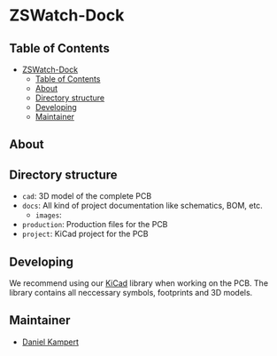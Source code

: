# ZSWatch-Dock

## Table of Contents

- [ZSWatch-Dock](#zswatch-dock)
  - [Table of Contents](#table-of-contents)
  - [About](#about)
  - [Directory structure](#directory-structure)
  - [Developing](#developing)
  - [Maintainer](#maintainer)

## About

## Directory structure

- `cad`: 3D model of the complete PCB
- `docs`: All kind of project documentation like schematics, BOM, etc.
  - `images`:
- `production`: Production files for the PCB
- `project`: KiCad project for the PCB

## Developing

We recommend using our [KiCad](https://github.com/Kampi/KiCad) library when working on the PCB. The library contains all neccessary symbols, footprints and 3D models.

## Maintainer

- [Daniel Kampert](mailto:daniel.kameprt@kampis-elektroecke.de)